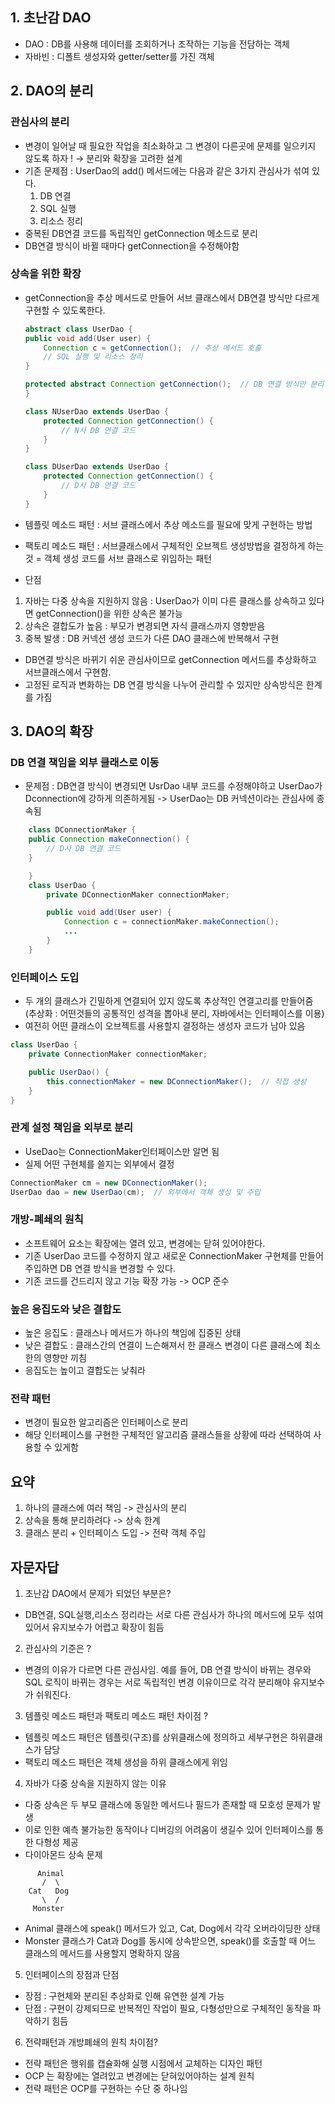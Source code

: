 ## 1. 초난감 DAO

- DAO : DB를 사용해 데이터를 조회하거나 조작하는 기능을 전담하는 객체
- 자바빈 : 디폴트 생성자와 getter/setter를 가진 객체

## 2. DAO의 분리

### 관심사의 분리

- 변경이 일어날 때 필요한 작업을 최소화하고 그 변경이 다른곳에 문제를 일으키지 않도록 하자 ! → 분리와 확장을 고려한 설계
- 기존 문제점 : UserDao의 add() 메서드에는 다음과 같은 3가지 관심사가 섞여 있다.
  1. DB 연결
  2. SQL 실행
  3. 리소스 정리
- 중복된 DB연결 코드를 독립적인 getConnection 메소드로 분리
- DB연결 방식이 바뀔 때마다 getConnection을 수정해야함

### 상속을 위한 확장

- getConnection을 추상 메서드로 만들어 서브 클래스에서 DB연결 방식만 다르게 구현할 수 있도록한다.

  ```java
  abstract class UserDao {
  public void add(User user) {
      Connection c = getConnection();  // 추상 메서드 호출
      // SQL 실행 및 리소스 정리
  }

  protected abstract Connection getConnection();  // DB 연결 방식만 분리
  }

  class NUserDao extends UserDao {
      protected Connection getConnection() {
          // N사 DB 연결 코드
      }
  }

  class DUserDao extends UserDao {
      protected Connection getConnection() {
          // D사 DB 연결 코드
      }
  }

  ```

- 템플릿 메소드 패턴 : 서브 클래스에서 추상 메소드를 필요에 맞게 구현하는 방법
- 팩토리 메소드 패턴 : 서브클래스에서 구체적인 오브젝트 생성방법을 결정하게 하는것 = 객체 생성 코드를 서브 클래스로 위임하는 패턴
- 단점

1. 자바는 다중 상속을 지원하지 않음 : UserDao가 이미 다른 클래스를 상속하고 있다면 getConnection()을 위한 상속은 불가능
2. 상속은 결합도가 높음 : 부모가 변경되면 자식 클래스까지 영향받음
3. 중복 발생 : DB 커넥션 생성 코드가 다른 DAO 클래스에 반복해서 구현

- DB연결 방식은 바뀌기 쉬운 관심사이므로 getConnection 메서드를 추상화하고 서브클래스에서 구현함.
- 고정된 로직과 변화하는 DB 연결 방식을 나누어 관리할 수 있지만 상속방식은 한계를 가짐

## 3. DAO의 확장

### DB 연결 책임을 외부 클래스로 이동

- 문제점 : DB연결 방식이 변경되면 UsrDao 내부 코드를 수정해야하고 UserDao가 Dconnection에 강하게 의존하게됨 -> UserDao는 DB 커넥션이라는 관심사에 종속됨

```java
    class DConnectionMaker {
    public Connection makeConnection() {
        // D사 DB 연결 코드
    }

    }
    class UserDao {
        private DConnectionMaker connectionMaker;

        public void add(User user) {
            Connection c = connectionMaker.makeConnection();
            ...
        }
    }

```

### 인터페이스 도입

- 두 개의 클래스가 긴밀하게 연결되어 있지 않도록 추상적인 연결고리를 만들어줌 (추상화 : 어떤것들의 공통적인 성격을 뽑아내 분리, 자바에서는 인터페이스를 이용)
- 여전히 어떤 클래스이 오브젝트를 사용할지 결정하는 생성자 코드가 남아 있음

```java
class UserDao {
    private ConnectionMaker connectionMaker;

    public UserDao() {
        this.connectionMaker = new DConnectionMaker();  // 직접 생성
    }
}
```

### 관계 설정 책임을 외부로 분리

- UseDao는 ConnectionMaker인터페이스만 알면 됨
- 실제 어떤 구현체를 쓸지는 외부에서 결정

```java
ConnectionMaker cm = new DConnectionMaker();
UserDao dao = new UserDao(cm);  // 외부에서 객체 생성 및 주입

```

### 개방-폐쇄의 원칙

- 소프트웨어 요소는 확장에는 열려 있고, 변경에는 닫혀 있어야한다.
- 기존 UserDao 코드를 수정하지 않고 새로운 ConnectionMaker 구현체를 만들어 주입하면 DB 연결 방식을 변경할 수 있다.
- 기존 코드를 건드리지 않고 기능 확장 가능 -> OCP 준수

### 높은 응집도와 낮은 결합도

- 높은 응집도 : 클래스나 메서드가 하나의 책임에 집중된 상태
- 낮은 결합도 : 클래스간의 연결이 느슨해져서 한 클래스 변경이 다른 클래스에 최소한의 영향만 끼침
- 응집도는 높이고 결합도는 낮춰라

### 전략 패턴

- 변경이 필요한 알고리즘은 인터페이스로 분리
- 해당 인터페이스를 구현한 구체적인 알고리즘 클래스들을 상황에 따라 선택하여 사용할 수 있게함

## 요약

1. 하나의 클래스에 여러 책임 -> 관심사의 분리
2. 상속을 통해 분리하려다 -> 상속 한계
3. 클래스 분리 + 인터페이스 도입 -> 전략 객체 주입

## 자문자답

1. 초난감 DAO에서 문제가 되었던 부분은?

- DB연결, SQL실행,리소스 정리라는 서로 다른 관심사가 하나의 메서드에 모두 섞여있어서 유지보수가 어렵고 확장이 힘듬

2. 관심사의 기준은 ?

- 변경의 이유가 다르면 다른 관심사임. 예를 들어, DB 연결 방식이 바뀌는 경우와 SQL 로직이 바뀌는 경우는 서로 독립적인 변경 이유이므로 각각 분리해야 유지보수가 쉬워진다.

3. 템플릿 메소드 패턴과 팩토리 메소드 패턴 차이점 ?

- 템플릿 메소드 패턴은 템플릿(구조)를 상위클래스에 정의하고 세부구현은 하위클래스가 담당
- 팩토리 메소드 패턴은 객체 생성을 하위 클래스에게 위임

4. 자바가 다중 상속을 지원하지 않는 이유

- 다중 상속은 두 부모 클래스에 동일한 메서드나 필드가 존재할 때 모호성 문제가 발생
- 이로 인한 예측 불가능한 동작이나 디버깅의 어려움이 생길수 있어 인터페이스를 통한 다형성 제공
- 다이아몬드 상속 문제

```
      Animal
       /  \
    Cat   Dog
       \  /
     Monster

```

- Animal 클래스에 speak() 메서드가 있고, Cat, Dog에서 각각 오버라이딩한 상태
- Monster 클래스가 Cat과 Dog를 동시에 상속받으면, speak()를 호출할 때 어느 클래스의 메서드를 사용할지 명확하지 않음

5. 인터페이스의 장점과 단점

- 장점 : 구현체와 분리된 추상화로 인해 유연한 설계 가능
- 단점 : 구현이 강제되므로 반복적인 작업이 필요, 다형성만으로 구체적인 동작을 파악하기 힘듬

6. 전략패턴과 개방폐쇄의 원칙 차이점?

- 전략 패턴은 행위를 캡슐화해 실행 시점에서 교체하는 디자인 패턴
- OCP 는 확장에는 열려있고 변경에는 닫혀있어야하는 설계 원칙
- 전략 패턴은 OCP를 구현하는 수단 중 하나임
